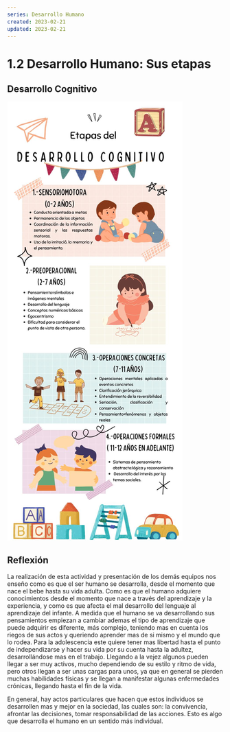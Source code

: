 ```yaml
---
series: Desarrollo Humano
created: 2023-02-21
updated: 2023-02-21
---
```


# 1.2 Desarrollo Humano: Sus etapas

## Desarrollo Cognitivo

![Desarrollo Cognitivo](./images/desarrollo_cognitivo.jpg)

## Reflexión

La realización de esta actividad y presentación de los demás equipos nos enseño como es que el ser humano se desarrolla, desde el momento que nace el bebe hasta su vida adulta. Como es que el humano adquiere conocimientos desde el momento que nace a través del aprendizaje y la experiencia, y como es que afecta el mal desarrollo del lenguaje al aprendizaje del infante. A medida que el humano se va desarrollando sus pensamientos empiezan a cambiar ademas el tipo de aprendizaje que puede adquirir es diferente, más complejo, teniendo mas en cuenta los riegos de sus actos y queriendo aprender mas de si mismo y el mundo que lo rodea. Para la adolescencia este quiere tener mas libertad hasta el punto de independizarse y hacer su vida por su cuenta hasta la adultez, desarrollándose mas en el trabajo. Llegando a la vejez algunos pueden llegar a ser muy activos, mucho dependiendo de su estilo y ritmo de vida, pero otros llegan a ser unas cargas para unos, ya que en general se pierden muchas habilidades físicas y se llegan a manifestar algunas enfermedades crónicas, llegando hasta el fin de la vida.

En general, hay actos particulares que hacen que estos individuos se desarrollen mas y mejor en la sociedad, las cuales son: la convivencia, afrontar las decisiones, tomar responsabilidad de las acciones. Esto es algo que desarrolla el humano en un sentido más individual.
